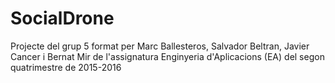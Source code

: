 #  SocialDrone

 Projecte del grup 5 format per Marc Ballesteros, Salvador Beltran, Javier Cancer i Bernat Mir de l'assignatura Enginyeria d'Aplicacions (EA) del segon quatrimestre de 2015-2016